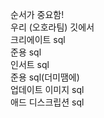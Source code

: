 순서가 중요함!<br>
우리 (오호라팀) 깃에서<br>
크리에이트 sql<br>
준용 sql<br>
인서트 sql<br>
준용 sql(더미땜에)<br>
업데이트 이미지 sql<br>
애드 디스크립션 sql<br>
